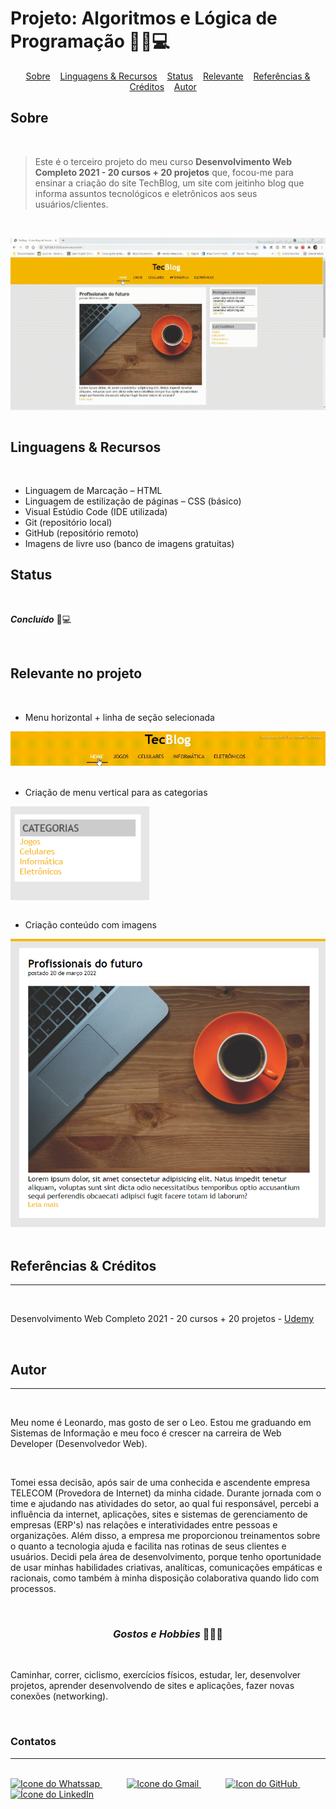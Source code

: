 # Projeto: Algoritmos e Lógica de Programação 👨‍💻💻

<div align=center>
    <a href="#sobre" align=center>Sobre</a>&nbsp;&nbsp;&nbsp;
    <a href="#linguagens-recursos" align=center>Linguagens & Recursos</a>&nbsp;&nbsp;&nbsp;
    <a href="#status" align=center>Status</a>&nbsp;&nbsp;&nbsp;
    <a href="#relevante" align=center>Relevante</a>&nbsp;&nbsp;&nbsp;
    <a href="#referencias-creditos" align=center>Referências & Créditos</a>&nbsp;&nbsp;&nbsp; 
    <a href="#autor" align=center>Autor</a>
    &nbsp;&nbsp;&nbsp; 
</div>

<h2 id="sobre">Sobre</h2><br>

> <p>Este é o terceiro projeto do meu curso <strong>Desenvolvimento Web Completo 2021 - 20 cursos + 20 projetos</strong> que, focou-me para ensinar a criação do site TechBlog, um site com jeitinho blog que informa assuntos tecnológicos e eletrônicos aos seus usuários/clientes. </p>

<br>

<img src="demost/page.gif" align=center><br><br>

<h2 id="linguagens-recursos">Linguagens & Recursos</h2><br>

* Linguagem de Marcação – HTML
* Linguagem de estilização de páginas – CSS (básico)
* Visual Estúdio Code (IDE utilizada)
* Git (repositório local)
* GitHub (repositório remoto)
* Imagens de livre uso (banco de imagens gratuitas)

<h2 id="status">Status</h2><br>

***Concluído*** 🚀💻

<br align=center>
<div>
<h2 id="relevante">Relevante no projeto</h2><br>

- Menu horizontal + linha de seção selecionada

<img src="demost/menu-horizontal.gif">
<br><br>

- Criação de menu vertical para as categorias 

<img src="demost/menu-vertical.png" align=center height=150em>
<br><br>

- Criação conteúdo com imagens

<img src="demost/conteudos.png">

</div>
<br>

<h2 id="referencias-creditos">Referências & Créditos</h2><hr><br>

Desenvolvimento Web Completo 2021 - 20 cursos + 20 projetos - [Udemy](https://www.udemy.com/share/101WqG2@Pm1KblleTVIHcUZ7EkhN/)

<br>

<h2 id="autor">Autor</h2><hr><br>

<p> Meu nome é Leonardo, mas gosto de ser o Leo. Estou me graduando em Sistemas de Informação e meu foco é crescer na carreira de Web Developer (Desenvolvedor Web).</p><br>

<p> Tomei essa decisão, após sair de uma conhecida e ascendente empresa TELECOM (Provedora de Internet) da minha cidade. Durante jornada com o time e ajudando nas atividades do setor, ao qual fui responsável, percebi a influência da internet, aplicações, sites e sistemas de gerenciamento de empresas (ERP's) nas relações e interatividades entre pessoas e organizações. Além disso, a empresa me proporcionou treinamentos sobre o quanto a tecnologia ajuda e facilita nas rotinas de seus clientes e usuários. Decidi pela área de desenvolvimento, porque tenho oportunidade de usar minhas habilidades criativas, analíticas, comunicações empáticas e racionais, como também à minha disposição colaborativa quando lido com processos.</p><br>


<h3 align=center><i>Gostos e Hobbies </i>📖🙋‍♂️</h3><br> 

Caminhar, correr, ciclismo, exercícios físicos, estudar, ler, desenvolver projetos, aprender desenvolvendo de sites e aplicações, fazer novas conexões (networking).</p><br>

<div>
    <h3><strong>Contatos</strong></h3><hr><br>    
    <a href="https://api.whatsapp.com/send?l=pt-BR&phone=5585988511269&text=Prazer%2C%20sou%20Leonardo%20Ara%C3%BAjo%2C%20mas%20gosto%20de%20ser%20chamado%20por%20Leo.%0ASou%20universit%C3%A1rio%20de%20Sistemas%20de%20Informa%C3%A7%C3%A3o%2C%0A%0AComo%20posso%20ajudar%3F">
        <img  src="https://i.imgur.com/YyLyMPi.png" height="30em" title="Icone do Whatssap">
    </a>
    &nbsp;&nbsp;&nbsp;&nbsp;&nbsp;&nbsp;&nbsp;&nbsp;&nbsp;
     <a href="mailto:araujoleonardo310@gmail.com">
        <img src="https://i.imgur.com/tLI3d6L.png" height="30em" title="Icone do Gmail">
    </a>
    &nbsp;&nbsp;&nbsp;&nbsp;&nbsp;&nbsp;&nbsp;&nbsp;&nbsp;
    <a href="https://github.com/araujoleonardo310">
        <img  src="https://i.imgur.com/LpVinhs.png" height="30em" title="Icon do GitHub">
    </a>   
    &nbsp;&nbsp;&nbsp;&nbsp;&nbsp;&nbsp;&nbsp;&nbsp;&nbsp;
    <a href="https://www.linkedin.com/in/leonardoaraujo310/">
        <img src="https://i.imgur.com/HlqBmV8.png" height="30em" title="Ícone do LinkedIn">
    </a>
</div>

